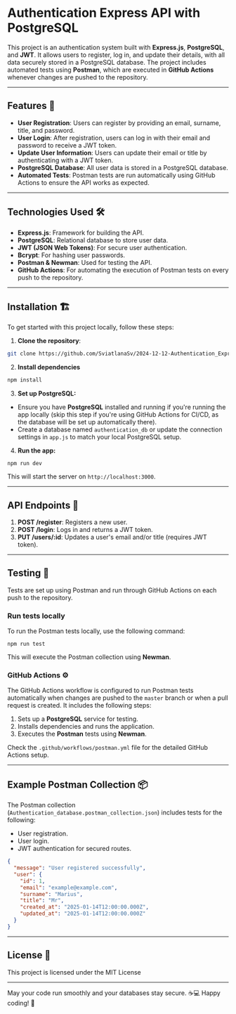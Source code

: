 # Authentication Express API with PostgreSQL

This project is an authentication system built with **Express.js**, **PostgreSQL**, and **JWT**. It allows users to register, log in, and update their details, with all data securely stored in a PostgreSQL database. The project includes automated tests using **Postman**, which are executed in **GitHub Actions** whenever changes are pushed to the repository.


---

## Features 🌟

- **User Registration**: Users can register by providing an email, surname, title, and password.
- **User Login**: After registration, users can log in with their email and password to receive a JWT token.
- **Update User Information**: Users can update their email or title by authenticating with a JWT token.
- **PostgreSQL Database**: All user data is stored in a PostgreSQL database.
- **Automated Tests**: Postman tests are run automatically using GitHub Actions to ensure the API works as expected.


---

## Technologies Used 🛠️

- **Express.js**: Framework for building the API.
- **PostgreSQL**: Relational database to store user data.
- **JWT (JSON Web Tokens)**: For secure user authentication.
- **Bcrypt**: For hashing user passwords.
- **Postman & Newman**: Used for testing the API.
- **GitHub Actions**: For automating the execution of Postman tests on every push to the repository.


---

## Installation 🏗️

To get started with this project locally, follow these steps:

1. **Clone the repository**:

```bash
git clone https://github.com/SviatlanaSv/2024-12-12-Authentication_Express-API.git
```

2. **Install dependencies**

```bash
npm install
```

3. **Set up PostgreSQL:**

- Ensure you have **PostgreSQL** installed and running if you're running the app locally (skip this step if you're using GitHub Actions for CI/CD, as the database will be set up automatically there).
- Create a database named `authentication_db` or update the connection settings in `app.js` to match your local PostgreSQL setup.

4. **Run the app:**

```bush
npm run dev
```
This will start the server on `http://localhost:3000`.


---

## API Endpoints 📝

1. **POST /register**: Registers a new user.
2. **POST /login**: Logs in and returns a JWT token.
3. **PUT /users/:id**: Updates a user's email and/or title (requires JWT token).


---

## Testing 🧪

Tests are set up using Postman and run through GitHub Actions on each push to the repository.


### Run tests locally

To run the Postman tests locally, use the following command:

```bush
npm run test
```
This will execute the Postman collection using **Newman**.


### GitHub Actions ⚙️

The GitHub Actions workflow is configured to run Postman tests automatically when changes are pushed to the `master` branch or when a pull request is created. It includes the following steps:

1. Sets up a **PostgreSQL** service for testing.
2. Installs dependencies and runs the application.
3. Executes the **Postman** tests using **Newman**.

Check the `.github/workflows/postman.yml` file for the detailed GitHub Actions setup.


---

## Example Postman Collection 📦

The Postman collection (`Authentication_database.postman_collection.json`) includes tests for the following:

- User registration.
- User login.
- JWT authentication for secured routes.

```json
{
  "message": "User registered successfully",
  "user": {
    "id": 1,
    "email": "example@example.com",
    "surname": "Marius",
    "title": "Mr",
    "created_at": "2025-01-14T12:00:00.000Z",
    "updated_at": "2025-01-14T12:00:00.000Z"
  }
}
```

---

## License 📄

This project is licensed under the MIT License

---
May your code run smoothly and your databases stay secure. ☕💻 Happy coding! 🚀

